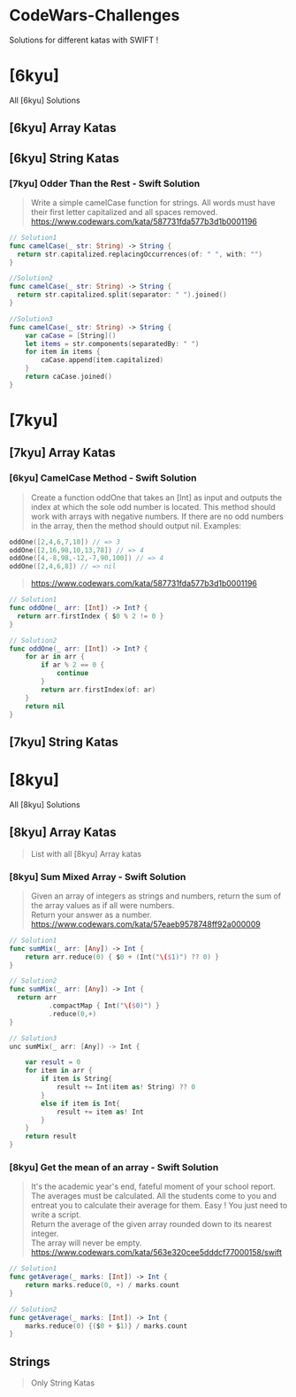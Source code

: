 # CodeWars-Challenges
Solutions for different katas with SWIFT !


# [6kyu]
All [6kyu] Solutions <br />

## [6kyu] Array Katas

## [6kyu] String Katas

### [7kyu] Odder Than the Rest - Swift Solution
>Write a simple camelCase function for strings. All words must have their first letter capitalized and all spaces removed.
>https://www.codewars.com/kata/587731fda577b3d1b0001196
```swift
// Solution1
func camelCase(_ str: String) -> String {
  return str.capitalized.replacingOccurrences(of: " ", with: "")
}

//Solution2
func camelCase(_ str: String) -> String {
  return str.capitalized.split(separator: " ").joined()
}

//Solution3
func camelCase(_ str: String) -> String {
    var caCase = [String]()
    let items = str.components(separatedBy: " ")
    for item in items {
        caCase.append(item.capitalized)
    }
    return caCase.joined()
}
```

# [7kyu]

## [7kyu] Array Katas

### [6kyu] CamelCase Method - Swift Solution
>Create a function oddOne that takes an [Int] as input and outputs the index at which the sole odd number is located.
>This method should work with arrays with negative numbers. If there are no odd numbers in the array, then the method should output nil.
>Examples:
```swift
oddOne([2,4,6,7,10]) // => 3
oddOne([2,16,98,10,13,78]) // => 4
oddOne([4,-8,98,-12,-7,90,100]) // => 4
oddOne([2,4,6,8]) // => nil

```
>https://www.codewars.com/kata/587731fda577b3d1b0001196
```swift
// Solution1
func oddOne(_ arr: [Int]) -> Int? {
  return arr.firstIndex { $0 % 2 != 0 }
}

// Solution2
func oddOne(_ arr: [Int]) -> Int? {
    for ar in arr {
        if ar % 2 == 0 {
            continue
        }
        return arr.firstIndex(of: ar)
    }
    return nil
}
```


## [7kyu] String Katas

# [8kyu]
All [8kyu] Solutions <br />

## [8kyu] Array Katas
> List with all [8kyu] Array katas

### [8kyu] Sum Mixed Array - Swift Solution
>Given an array of integers as strings and numbers, return the sum of the array values as if all were numbers. <br />
>Return your answer as a number. <br />
>https://www.codewars.com/kata/57eaeb9578748ff92a000009
```swift
// Solution1
func sumMix(_ arr: [Any]) -> Int {
    return arr.reduce(0) { $0 + (Int("\($1)") ?? 0) }
}

// Solution2
func sumMix(_ arr: [Any]) -> Int {
  return arr
          .compactMap { Int("\($0)") }
          .reduce(0,+)
}

// Solution3
unc sumMix(_ arr: [Any]) -> Int {

    var result = 0
    for item in arr {
        if item is String{
            result += Int(item as! String) ?? 0
        }
        else if item is Int{
            result += item as! Int
        }
    }
    return result
}
```

### [8kyu] Get the mean of an array - Swift Solution
>It's the academic year's end, fateful moment of your school report. The averages must be calculated. All the students come to you and entreat you to calculate their average for them. Easy ! You just need to write a script. <br />
>Return the average of the given array rounded down to its nearest integer. <br />
>The array will never be empty. <br />
>https://www.codewars.com/kata/563e320cee5dddcf77000158/swift
```swift
// Solution1
func getAverage(_ marks: [Int]) -> Int { 
    return marks.reduce(0, +) / marks.count
}

// Solution2
func getAverage(_ marks: [Int]) -> Int {
    marks.reduce(0) {($0 + $1)} / marks.count
}
```
## Strings
> Only String Katas
